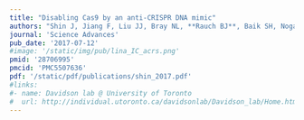 ```yaml
---
title: "Disabling Cas9 by an anti-CRISPR DNA mimic"
authors: "Shin J, Jiang F, Liu JJ, Bray NL, **Rauch BJ**, Baik SH, Nogales E, **Bondy-Denomy J**, Corn JE, Doudna JA."
journal: 'Science Advances'
pub_date: '2017-07-12'
#image: '/static/img/pub/lina_IC_acrs.png'
pmid: '28706995'
pmcid: 'PMC5507636'
pdf: '/static/pdf/publications/shin_2017.pdf'
#links:
#- name: Davidson lab @ University of Toronto
#  url: http://individual.utoronto.ca/davidsonlab/Davidson_lab/Home.html
---
```

